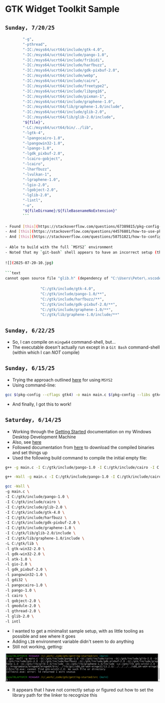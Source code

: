 # GTK Widget Toolkit Sample

## `Sunday, 7/20/25`

```bash
        "-g",
        "-pthread",
        "-IC:/msys64/ucrt64/include/gtk-4.0",
        "-IC:/msys64/ucrt64/include/pango-1.0",
        "-IC:/msys64/ucrt64/include/fribidi",
        "-IC:/msys64/ucrt64/include/harfbuzz",
        "-IC:/msys64/ucrt64/include/gdk-pixbuf-2.0",
        "-IC:/msys64/ucrt64/include/webp",
        "-IC:/msys64/ucrt64/include/cairo",
        "-IC:/msys64/ucrt64/include/freetype2",
        "-IC:/msys64/ucrt64/include/libpng16",
        "-IC:/msys64/ucrt64/include/pixman-1",
        "-IC:/msys64/ucrt64/include/graphene-1.0",
        "-IC:/msys64/ucrt64/lib/graphene-1.0/include",
        "-IC:/msys64/ucrt64/include/glib-2.0",
        "-IC:/msys64/ucrt64/lib/glib-2.0/include",
        "${file}",
        "-LC:/msys64/ucrt64/bin/../lib",
        "-lgtk-4",
        "-lpangocairo-1.0",
        "-lpangowin32-1.0",
        "-lpango-1.0",
        "-lgdk_pixbuf-2.0",
        "-lcairo-gobject",
        "-lcairo",
        "-lharfbuzz",
        "-lvulkan-1",
        "-lgraphene-1.0",
        "-lgio-2.0",
        "-lgobject-2.0",
        "-lglib-2.0",
        "-lintl",
        "-o",
        "${fileDirname}/${fileBasenameNoExtension}"
        ```

- Found [this](https://stackoverflow.com/questions/67389815/pkg-config-for-vs-code)
- And [this](https://stackoverflow.com/questions/44576801/how-to-use-pkg-config-gtkmm-3-0-cflags-libs-in-the-visual-studio-code/49771627#49771627)
- And [this](https://stackoverflow.com/questions/58751821/how-to-configure-vscode-for-gtk3-for-intellisense-build-debug-and-g)

- Able to build with the full `MSYS2` environment
- Noted that my `git-bash` shell appears to have an incorrect setup (the entries for `gtk-build`)

![](2025-07-20-10.jpg)

```text
cannot open source file "glib.h" (dependency of "C:\Users\Peter\.vscode\extensions\ms-vscode.cpptools-1.26.3-win32-x64\bin\gtk\gtk.h")

                "C:/gtk/include/gtk-4.0",
                "C:/gtk/include/pango-1.0/**",
                "C:/gtk/include/harfbuzz/**",
                "C:/gtk/include/gdk-pixbuf-2.0/**",
                "C:/gtk/include/graphene-1.0/**",
                "C:/gtk/lib/graphene-1.0/include/**"

```

## `Sunday, 6/22/25`

- So, I can compile on `mingw64` command-shell, but...
- The executable doesn't actually run except in a `Git Bash` command-shell \
  (within which I can _NOT_ compile)

## `Sunday, 6/15/25`

- Trying the approach outlined [here](https://www.gtk.org/docs/installations/windows/) for using `MSYS2`
- Using command-line:

```bash
gcc $(pkg-config --cflags gtk4) -o main main.c $(pkg-config --libs gtk4)
```

- And finally, I got this to work!

## `Saturday, 6/14/25`

- Working through the [Getting Started](https://docs.gtk.org/gtk4/getting_started.html#building-applications) documentation on my Windows Desktop Development Machine
- Also, see [here](https://docs.gtk.org/gtk4/getting_started.html#building-applications)
- Followed documentation from [here](https://github.com/wingtk/gvsbuild) to download the compiled binaries and set things up
- Used the following build command to compile the initial empty file:

```bash
g++ -g main.c -I C:/gtk/include/pango-1.0 -I C:/gtk/include/cairo -I C:/gtk/include/glib-2.0 -I C:/gtk/include/gtk-4.0 -I C:/gtk/include/harfbuzz -I C:/gtk/include/gdk-pixbuf-2.0 -I C:/gtk/include/graphene-1.0 -I C:/gtk/lib/glib-2.0/include -I C:/gtk/lib/graphene-1.0/include -L C:/gtk/lib -l gtk-win32-2.0 -l gdk-win32-2.0 -l atk-1.0 -l gio-2.0 -l gdk_pixbuf-2.0 -l pangowin32-1.0 -l gdi32 -l pangocairo-1.0 -l pango-1.0 -l cairo -l gobject-2.0 -l gmodule-2.0 -l gthread-2.0 -l glib-2.0 -l intl
```

```bash
g++ -Wall -g main.c -I C:/gtk/include/pango-1.0 -I C:/gtk/include/cairo -I C:/gtk/include/glib-2.0 -I C:/gtk/include/gtk-4.0 -I C:/gtk/include/harfbuzz -I C:/gtk/include/gdk-pixbuf-2.0 -I C:/gtk/include/graphene-1.0 -I C:/gtk/lib/glib-2.0/include -I C:/gtk/lib/graphene-1.0/include -L C:/gtk/lib -lgtk-win32-2.0 -lgdk-win32-2.0 -latk-1.0 -lgio-2.0 -lgdk_pixbuf-2.0 -lpangowin32-1.0 -lgdi32 -lpangocairo-1.0 -lpango-1.0 -lcairo -lgobject-2.0 -lgmodule-2.0 -lgthread-2.0 -lglib-2.0 -lintl
```

```bash
gcc -Wall \
-g main.c \
-I C:/gtk/include/pango-1.0 \
-I C:/gtk/include/cairo \
-I C:/gtk/include/glib-2.0 \
-I C:/gtk/include/gtk-4.0 \
-I C:/gtk/include/harfbuzz \
-I C:/gtk/include/gdk-pixbuf-2.0 \
-I C:/gtk/include/graphene-1.0 \
-I C:/gtk/lib/glib-2.0/include \
-I C:/gtk/lib/graphene-1.0/include \
-L C:/gtk/lib \
-l gtk-win32-2.0 \
-l gdk-win32-2.0 \
-l atk-1.0 \
-l gio-2.0 \
-l gdk_pixbuf-2.0 \
-l pangowin32-1.0 \
-l gdi32 \
-l pangocairo-1.0 \
-l pango-1.0 \
-l cairo \
-l gobject-2.0 \
-l gmodule-2.0 \
-l gthread-2.0 \
-l glib-2.0 \
-l intl
```

- I wanted to get a minimalist sample setup, with as little tooling as possible and see where it goes
- Adding `LIB` environment variable didn't seem to do anything
- Still not working, getting:

![](2025-06-14-08.jpg)

- It appears that I have not correctly setup or figured out how to set the library path for the linker to recognize this
